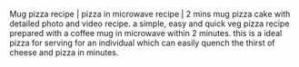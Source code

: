 Mug pizza recipe | pizza in microwave recipe | 2 mins mug pizza cake with detailed photo and video recipe. a simple, easy and quick veg pizza recipe prepared with a coffee mug in microwave within 2 minutes. this is a ideal pizza for serving for an individual which can easily quench the thirst of cheese and pizza in minutes.